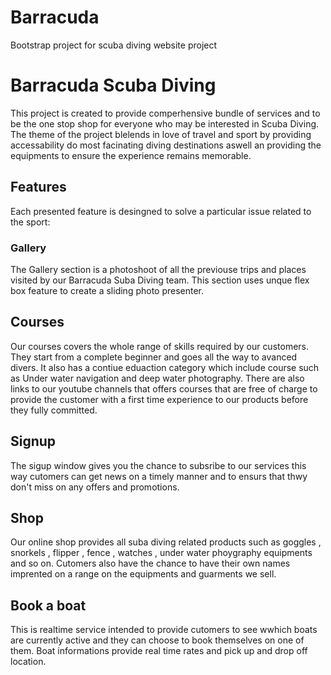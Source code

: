 # Barracuda
Bootstrap project for scuba diving website project
# Barracuda Scuba Diving 
This project is created to provide comperhensive bundle of services and to be the one stop shop for everyone who may be interested in Scuba Diving. The theme of the project blelends in love of travel and sport by providing accessability do most facinating diving destinations aswell an providing the equipments to ensure the experience remains memorable. 

## Features 
Each presented feature is desingned to solve a particular issue related to the sport:

### Gallery 
The Gallery section is a photoshoot of all the previouse trips and places visited by our Barracuda Suba Diving team. This section uses unque flex box feature to create a sliding photo presenter. 

## Courses 
Our courses covers the whole range of skills required by our customers. They start from a complete beginner and goes all the way to avanced divers. It also has a contiue eduaction category which include course such as Under water navigation and deep water photography. There are also links to our youtube channels that offers courses that are free of charge to provide the customer with a first time experience to our products before they fully committed. 

## Signup 

The sigup window gives you the chance to subsribe to our services this way cutomers can get news on a timely manner and to ensurs that thwy don't miss on any offers and promotions. 

## Shop 
Our online shop provides all suba diving related products such as goggles , snorkels , flipper , fence , watches , under water phoygraphy equipments and so on. Cutomers also have the chance to have their own names imprented on a range on the equipments and guarments we sell. 

## Book a boat 
This is realtime service intended to provide cutomers to see wwhich boats are currently active and they can choose to book themselves on one of them. Boat informations provide real time rates and pick up and drop off location.
